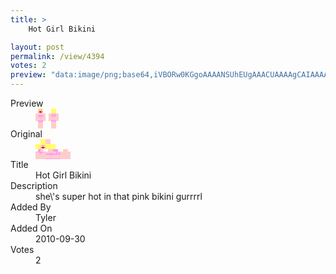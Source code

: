 ```yaml
---
title: >
    Hot Girl Bikini

layout: post
permalink: /view/4394
votes: 2
preview: "data:image/png;base64,iVBORw0KGgoAAAANSUhEUgAAACUAAAAgCAIAAAAaMSbnAAAABnRSTlMA/wD/AP5AXyvrAAAA6ElEQVRIie2WbQ7CIAyGi/FEljMxj6ScaXgk8QcKKyusJtQsce+vwlYe6AfBxPiEoivwujXmK227n5mvwRUbvYwk1WkNmzwmc/JI2Co8gLsLlaHGy6exFqytJ0dolb+MyfY8a/LS6gqkBm9JVZCJ3y6NFzIMDzpEAAAMtf0RU5+q4ngB31vLxjjReLZWX8akE0+B+6/jSeuzyjOX8J4Ef3L9kN3kJLH2UJ9JYfzhujwc3AlbPB3RepH0X0cCd0PeL97wDi6KeAL3bv9Be8usmmEoVxKXP3J7Da7SRr2oIffT7wfv4P0f7wWSAE3ZDgVPfAAAAABJRU5ErkJggg=="
---
```

<dl class="side-by-side">
<dt>Preview</dt>
<dd>
    <img class="preview" src="data:image/png;base64,iVBORw0KGgoAAAANSUhEUgAAACUAAAAgCAIAAAAaMSbnAAAABnRSTlMA/wD/AP5AXyvrAAAA6ElEQVRIie2WbQ7CIAyGi/FEljMxj6ScaXgk8QcKKyusJtQsce+vwlYe6AfBxPiEoivwujXmK227n5mvwRUbvYwk1WkNmzwmc/JI2Co8gLsLlaHGy6exFqytJ0dolb+MyfY8a/LS6gqkBm9JVZCJ3y6NFzIMDzpEAAAMtf0RU5+q4ngB31vLxjjReLZWX8akE0+B+6/jSeuzyjOX8J4Ef3L9kN3kJLH2UJ9JYfzhujwc3AlbPB3RepH0X0cCd0PeL97wDi6KeAL3bv9Be8usmmEoVxKXP3J7Da7SRr2oIffT7wfv4P0f7wWSAE3ZDgVPfAAAAABJRU5ErkJggg==">
</dd>
<dt>Original</dt>
<dd>
    <img class="preview" src="data:image/png;base64,iVBORw0KGgoAAAANSUhEUgAAAEAAAAAgCAYAAACinX6EAAAAt0lEQVR42u3WAQqAIBAEQF/rn/yTfzKFDLnI01T0dIOFApF20kop5nBOu2yszUZJPwAAAAAAAAAA2BiALTg4cgDo0z0KwBfW4fQu/5xvDxBLfu3xdMy2AGnC8JCO20EGQCxOcwzA8SuAi2SAF4jx95Wm8seGxaLzk7TODwAAAKCxcG1KX5QlKF/XDVG/RUeVFQNAEVpKcXMsC1BTdFQAsDpAjy0wMPMAFgkApgMYgxUAgK0BhH8GL104UJHLnp3YAAAAAElFTkSuQmCC">
</dd>
<dt>Title</dt>
<dd>Hot Girl Bikini</dd>
<dt>Description</dt>
<dd>she\'s super hot in that pink bikini gurrrrl</dd>
<dt>Added By</dt>
<dd>Tyler</dd>
<dt>Added On</dt>
<dd>2010-09-30</dd>
<dt>Votes</dt>
<dd>2</dd>
</dl>
